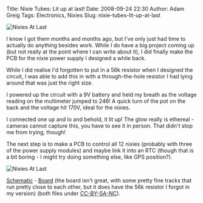 Title: Nixie Tubes: Lit up at last!
Date: 2008-09-24 22:30
Author: Adam Greig
Tags: Electronics, Nixies
Slug: nixie-tubes-lit-up-at-last

![Nixies At Last](http://static.flickr.com/3060/2886242440_ddc348a7fb.jpg)

I know I got them months and months ago, but I've only just had time to
actually do anything besides work. While I do have a big project coming
up (but not really at the point where I can write about it), I did
finally make the PCB for the nixie power supply I designed a while back.

While I did realise I'd forgotten to put in a 56k resistor when I
designed the circuit, I was able to add this in with a through-the-hole
resistor I had lying around that was just the right size.

I powered up the circuit with a 9V battery and held my breath as the
voltage reading on the multimeter jumped to 246! A quick turn of the pot
on the back and the voltage hit 170V, ideal for the nixies.

I connected one up and lo and behold, it lit up! The glow really is
ethereal - cameras cannot capture this, you have to see it in person.
That didn't stop me from trying, though!

The next step is to make a PCB to control all 12 nixies (probably with
three of the power supply modules) and maybe link it into an RTC (though
that is a bit boring - I might try doing something else, like GPS
position?).

![Nixies At Last](http://static.flickr.com/3107/2885405091_445ab05536.jpg)

[Schematic][] - [Board][] (the board isn't great, with some pretty fine
tracks that run pretty close to each other, but it does have the 56k
resistor I forgot in my version) (both files under [CC-BY-SA-NC][]).

  [Schematic]: http://randomskk.net/projects/nixie_psu/psu.sch
    "PSU Schematic"
  [Board]: http://randomskk.net/projects/nixie_psu/psu.brd "PSU Board"
  [CC-BY-SA-NC]: http://creativecommons.org/licenses/by-nc-sa/3.0/
